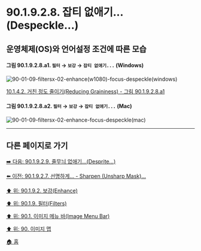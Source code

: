 # 90.1.9.2.8. 잡티 없애기...(Despeckle...)
## 운영체제(OS)와 언어설정 조건에 따른 모습

<a id="90-01-09-02-08-a1"></a>

#### 그림 90.1.9.2.8.a1. `필터` → `보강` → `잡티 없애기...` (Windows)
![90-01-09-filtersx-02-enhance(w1080)-focus-despeckle(windows)](https://github.com/wonder13662/gimp/assets/15767104/12f92e0b-47e4-4620-aee8-7efa050f1829)

[10.1.4.2. 거친 정도 줄이기(Reducing Graininess) - 그림 90.1.9.2.8.a1](./10-01-04-02-reducing_graininess.md#90-01-09-02-08-a1)

<a id="90-01-09-02-08-a2"></a>

#### 그림 90.1.9.2.8.a2. `필터` → `보강` → `잡티 없애기...` (Mac)
![90-01-09-filtersx-02-enhance-focus-despeckle(mac)](https://github.com/wonder13662/gimp/assets/15767104/750262eb-2b97-4506-9ca1-bd25a86b3b46)

***

## 다른 페이지로 가기

[➡️ 다음: 90.1.9.2.9. 줄무늬 없애기...(Desprite...)](./90-01-09-filtersx-02-enhancex-09-desprite.md)

[⬅️ 이전: 90.1.9.2.7. 선명하게... - Sharpen (Unsharp Mask)...](./90-01-09-filtersx-02-enhancex-07-sharpen_unsharp_mask.md)

[⬆️ 위: 90.1.9.2. 보강(Enhance)](./90-01-09-filtersx-02-enhance.md)

[⬆️ 위: 90.1.9. 필터(Filters)](./90-01-09-filters.md)

[⬆️ 위: 90.1. 이미지 메뉴 바(Image Menu Bar)](./90-01-00-image-menu-bar.md)

[⬆️ 위: 90. 이미지 맵](./90-00-image-map.md)

[🏠 홈](./00-home.md)
